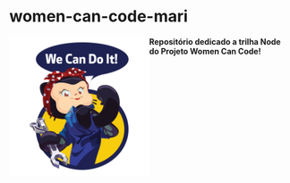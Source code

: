 # women-can-code-mari

<img src="wwc.png" min-width="80px" max-width="80px" width="250px" align="left" alt="Avatar Mariana">

#### Repositório dedicado a trilha Node do Projeto Women Can Code!
